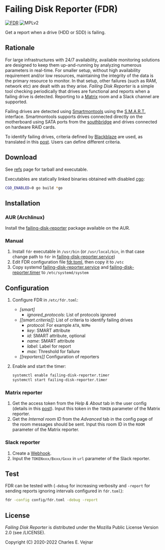 # Failing Disk Reporter (FDR)

[![FDR](https://img.shields.io/aur/version/failing-disk-reporter?color=1793d1&logo=arch-linux&style=for-the-badge)](https://aur.archlinux.org/packages/failing-disk-reporter/)
![MPLv2](https://img.shields.io/aur/license/failing-disk-reporter?style=for-the-badge)

Get a report when a drive (HDD or SDD) is failing.

## Rationale

For large infrastructures with 24/7 availability, available monitoring solutions are designed to keep them up-and-running by analyzing numerous parameters in real-time. For smaller setup, without high availability requirement and/or low resources, maintaining the integrity of the data is the primary resource to monitor. In that setup, other failures (such as RAM, network etc) are dealt with as they arise. *Failing Disk Reporter* is a simple tool checking periodically that drives are functional and reports when a failing drive is detected. Reporting to a [Matrix](https://www.matrix.org) room and a Slack channel are supported.

Failing drives are detected using [Smartmontools](https://www.smartmontools.org) using the [S.M.A.R.T.](https://en.wikipedia.org/wiki/S.M.A.R.T.) interface. Smartmontools supports drives connected directly on the motherboard using SATA ports from the [southbridge](https://en.wikipedia.org/wiki/Southbridge_(computing)) and drives connected on hardware RAID cards.

To identify failing drives, criteria defined by [Blackblaze](https://www.backblaze.com/blog/what-smart-stats-indicate-hard-drive-failures) are used, as translated in this [post](https://superuser.com/questions/1171760/how-to-determine-how-dead-a-hdd-is-from-smartctl-report). Users can define different criteria.

## Download

See [refs](https://git.sr.ht/~vejnar/failing-disk-reporter/refs) page for tarball and executable.

Executables are statically linked binaries obtained with disabled [cgo](https://golang.org/cmd/cgo):
```bash
CGO_ENABLED=0 go build *go
```

## Installation

### AUR (Archlinux)

Install the [failing-disk-reporter](https://aur.archlinux.org/packages/failing-disk-reporter) package available on the AUR.

### Manual

1. Install `fdr` executable in `/usr/bin` (or `/usr/local/bin`, in that case change path to `fdr` in [failing-disk-reporter.service](/../../raw/master/systemd/failing-disk-reporter.service))
2. Edit FDR configuration file [fdr.toml](/../../raw/master/config/fdr.toml), then copy it to `/etc`
3. Copy systemd [failing-disk-reporter.service](/../../raw/master/systemd/failing-disk-reporter.service) and [failing-disk-reporter.timer](/../../raw/master/systemd/failing-disk-reporter.timer) to `/etc/systemd/system`

## Configuration

1. Configure FDR in `/etc/fdr.toml`:
    * *[smart]*
        * *ignored_protocols*: List of protocols ignored
    * *[[smart.criteria]]*: List of criteria to identify failing drives
        * *protocol*: For example `ATA`, `NVMe`
        * *key*: SMART attribute
        * *id*: SMART attribute, optional
        * *name*: SMART attribute
        * *label*: Label for report
        * *max*: Threshold for failure
    * *[[reporters]]* Configuration of reporters

2. Enable and start the timer:
    ```bash
    systemctl enable failing-disk-reporter.timer
    systemctl start failing-disk-reporter.timer
    ```

### Matrix reporter

1. Get the access token from the *Help & About* tab in the user config (details in this [post](https://webapps.stackexchange.com/questions/131056/how-to-get-an-access-token-for-riot-matrix)). Input this token in the `TOKEN` parameter of the Matrix reporter.
2. Get the *Internal room ID* from the *Advanced* tab in the config page of the room messages should be sent. Input this room ID in the `ROOM` parameter of the Matrix reporter.

### Slack reporter

1. Create a [Webhook](https://api.slack.com/messaging/webhooks).
2. Input the `TOKENxxx/Bxxx/Gxxx` in `url` parameter of the Slack reporter.

## Test

FDR can be tested with (`-debug` for increasing verbosity and `-report` for sending reports ignoring intervals configured in `fdr.toml`):
```bash
fdr -config config/fdr.toml -debug -report
```

## License

*Failing Disk Reporter* is distributed under the Mozilla Public License Version 2.0 (see /LICENSE).

Copyright (C) 2020-2022 Charles E. Vejnar
